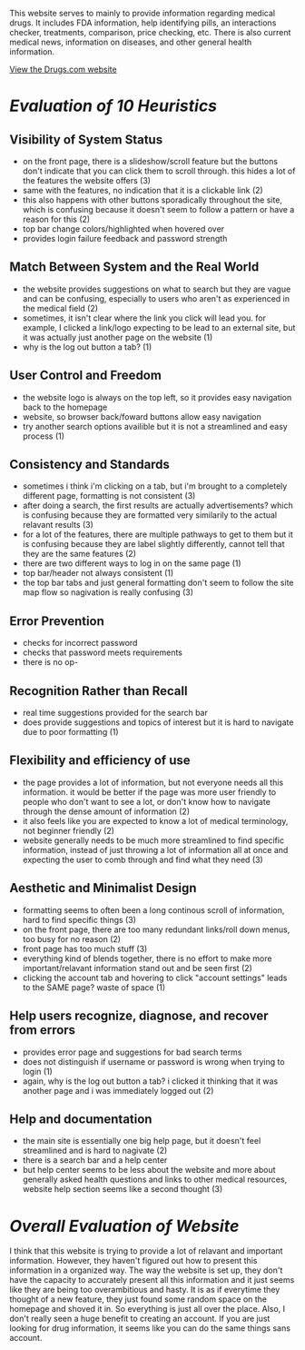 This website serves to mainly to provide information regarding medical drugs. It includes FDA information, help identifying pills, an interactions checker, treatments, comparison, price checking, etc. There is also current medical news, information on diseases, and other general health information.

[View the Drugs.com website](https://www.drugs.com/)

# *Evaluation of 10 Heuristics*
## Visibility of System Status
- on the front page, there is a slideshow/scroll feature but the buttons don't indicate that you can click them to scroll through. this hides a lot of the features the website offers (3)
- same with the features, no indication that it is a clickable link (2)
- this also happens with other buttons sporadically throughout the site, which is confusing because it doesn't seem to follow a pattern or have a reason for this (2)
- top bar change colors/highlighted when hovered over
- provides login failure feedback and password strength

## Match Between System and the Real World
- the website provides suggestions on what to search but they are vague and can be confusing, especially to users who aren't as experienced in the medical field (2)
- sometimes, it isn't clear where the link you click will lead you. for example, I clicked a link/logo expecting to be lead to an external site, but it was actually just another page on the website (1)
- why is the log out button a tab? (1)

## User Control and Freedom
- the website logo is always on the top left, so it provides easy navigation back to the homepage
- website, so browser back/foward buttons allow easy navigation
- try another search options availible but it is not a streamlined and easy process (1)

## Consistency and Standards
- sometimes i think i'm clicking on a tab, but i'm brought to a completely different page, formatting is not consistent (3)
- after doing a search, the first results are actually advertisements? which is confusing because they are formatted very similarily to the actual relavant results (3)
- for a lot of the features, there are multiple pathways to get to them but it is confusing because they are label slightly differently, cannot tell that they are the same features (2)
- there are two different ways to log in on the same page (1)
- top bar/header not always consistent (1)
- the top bar tabs and just general formatting don't seem to follow the site map flow so nagivation is really confusing (3)

## Error Prevention
- checks for incorrect password
- checks that password meets requirements
- there is no op-

## Recognition Rather than Recall
- real time suggestions provided for the search bar
- does provide suggestions and topics of interest but it is hard to navigate due to poor formatting (1)

## Flexibility and efficiency of use
- the page provides a lot of information, but not everyone needs all this information. it would be better if the page was more user friendly to people who don't want to see a lot, or don't know how to navigate through the dense amount of information (2)
- it also feels like you are expected to know a lot of medical terminology, not beginner friendly (2)
- website generally needs to be much more streamlined to find specific information, instead of just throwing a lot of information all at once and expecting the user to comb through and find what they need (3)
  
## Aesthetic and Minimalist Design
- formatting seems to often been a long continous scroll of information, hard to find specific things (3)
- on the front page, there are too many redundant links/roll down menus, too busy for no reason (2)
- front page has too much stuff (3)
- everything kind of blends together, there is no effort to make more important/relavant information stand out and be seen first (2)
- clicking the account tab and hovering to click "account settings" leads to the SAME page? waste of space (1)

## Help users recognize, diagnose, and recover from errors
- provides error page and suggestions for bad search terms 
- does not distinguish if username or password is wrong when trying to login (1)
- again, why is the log out button a tab? i clicked it thinking that it was another page and i was immediately logged out (2)

## Help and documentation
- the main site is essentially one big help page, but it doesn't feel streamlined and is hard to nagivate (2)
- there is a search bar and a help center
- but help center seems to be less about the website and more about generally asked health questions and links to other medical resources, website help section seems like a second thought (3)

# *Overall Evaluation of Website*
I think that this website is trying to provide a lot of relavant and important information. However, they haven't figured out how to present this information in a organized way. The way the website is set up, they don't have the capacity to accurately present all this information and it just seems like they are being too overambitious and hasty. It is as if everytime they thought of a new feature, they just found some random space on the homepage and shoved it in. So everything is just all over the place. Also, I don't really seen a huge benefit to creating an account. If you are just looking for drug information, it seems like you can do the same things sans account. 
